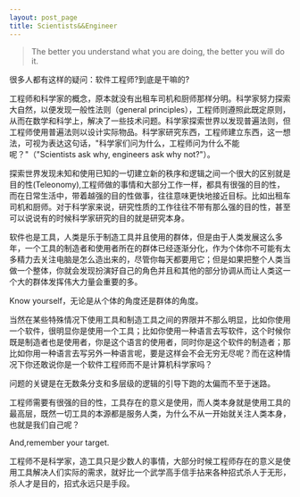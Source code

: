 ```yaml
---  
layout: post_page
title: Scientists&&Engineer
---  
```


>The better you understand what you are doing, the better you will do it.

很多人都有这样的疑问：软件工程师?到底是干嘛的?

工程师和科学家的概念，原本就没有出租车司机和厨师那样分明。科学家努力探索大自然，以便发现一般性法则（general principles），工程师则遵照此既定原则，从而在数学和科学上，解决了一些技术问题。科学家探索世界以发现普遍法则，但工程师使用普遍法则以设计实际物品。科学家研究东西，工程师建立东西，这一想法，可视为表达这句话，"科学家们问为什么，工程师问为什么不能呢？"（"Scientists ask why, engineers ask why not?"）。

探索世界发现未知和使用已知的一切建立新的秩序和逻辑之间一个很大的区别就是目的性(Teleonomy),工程师做的事情和大部分工作一样，都具有很强的目的性，而在日常生活中，带着越强的目的性做事，往往意味更快地接近目标。比如出租车司机和厨师。对于科学家来说，研究性质的工作往往不带有那么强的目的性，甚至可以说说有的时候科学家研究的目的就是研究本身。

软件也是工具，人类是乐于制造工具并且使用的群体，但是由于人类发展这么多年，一个工具的制造者和使用者所在的群体已经逐渐分化，作为个体你不可能有太多精力去关注电脑是怎么造出来的，尽管你每天都要用它；但是如果把整个人类当做一个整体，你就会发现扮演好自己的角色并且和其他的部分协调从而让人类这一个大的群体发挥伟大力量会重要的多。

Know yourself，无论是从个体的角度还是群体的角度。

当然在某些特殊情况下使用工具和制造工具之间的界限并不那么明显，比如你使用一个软件，很明显你是使用一个工具；比如你使用一种语言去写软件，这个时候你既是制造者也是使用者，你是这个语言的使用者，同时你是这个软件的制造者；那比如你用一种语言去写另外一种语言呢，要是这样会不会无穷无尽呢？而在这种情况下你还敢说你是一个软件工程师而不是计算机科学家吗？

问题的关键是在无数条分支和多层级的逻辑的引导下跑的太偏而不至于迷路。

工程师需要有很强的目的性，工具存在的意义是使用，而人类本身就是使用工具的最高层，既然一切工具的本源都是服务人类，为什么不从一开始就关注人类本身，也就是我们自己呢？

And,remember your target.

工程师不是科学家，造工具只是少数人的事情，大部分时候工程师存在的意义是使用工具解决人们实际的需求，就好比一个武学高手信手拈来各种招式杀人于无形，杀人才是目的，招式永远只是手段。
